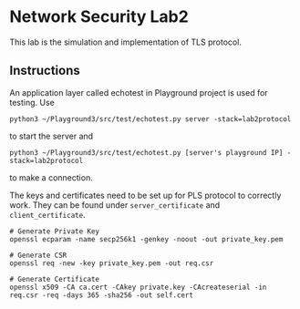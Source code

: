# Network Security Lab2
This lab is the simulation and implementation of TLS protocol.
## Instructions
An application layer called echotest in Playground project is used for testing. Use
```
python3 ~/Playground3/src/test/echotest.py server -stack=lab2protocol
```
to start the server and 
```
python3 ~/Playground3/src/test/echotest.py [server's playground IP] -stack=lab2protocol
```
to make a connection.

The keys and certificates need to be set up for PLS protocol to correctly work. They can be found under `server_certificate` and `client_certificate`.
```
# Generate Private Key
openssl ecparam -name secp256k1 -genkey -noout -out private_key.pem

# Generate CSR
openssl req -new -key private_key.pem -out req.csr

# Generate Certificate
openssl x509 -CA ca.cert -CAkey private.key -CAcreateserial -in req.csr -req -days 365 -sha256 -out self.cert
```
